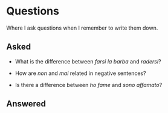 # Questions

Where I ask questions when I remember to write them down.

## Asked

- What is the difference between _farsi la barba_ and _radersi_?

- How are _non_ and _mai_ related in negative sentences?

- Is there a difference between _ho fame_ and _sono affamato_?

## Answered